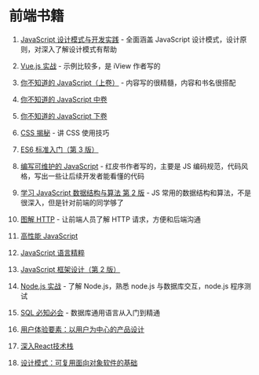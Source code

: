 # 前端书籍



1. [JavaScript 设计模式与开发实践](https://item.jd.com/11686375.html) - 全面涵盖 JavaScript 设计模式，设计原则，对深入了解设计模式有帮助

2. [Vue.js 实战](https://item.jd.com/12215519.html) - 示例比较多，是 iView 作者写的

3. [你不知道的 JavaScript（上卷）](https://item.jd.com/11676671.html) - 内容写的很精髓，内容和书名很搭配

4. [你不知道的 JavaScript 中卷](https://item.jd.com/12030814.html#crumb-wrap)

5. [你不知道的 JavaScript 下卷](https://item.jd.com/12291874.html)

6. [CSS 揭秘](https://item.jd.com/11911279.html) - 讲 CSS 使用技巧

7. [ES6 标准入门（第 3 版）](https://item.jd.com/15895714026.html)

8. [编写可维护的 JavaScript](https://item.jd.com/11193885.html) - 红皮书作者写的，主要是 JS 编码规范，代码风格，写出一些让后续开发者能看懂的代码

9. [学习 JavaScript 数据结构与算法 第 2 版](https://item.jd.com/12188005.html) - JS 常用的数据结构和算法，不是很深入，但是针对前端的同学够了

10. [图解 HTTP](https://item.jd.com/11449491.html) - 让前端人员了解 HTTP 请求，方便和后端沟通

11. [高性能 JavaScript](https://item.jd.com/11755693.html)

12. [JavaScript 语言精粹](https://item.jd.com/11090963.html)

13. [JavaScript 框架设计（第 2 版）](https://item.jd.com/12239072.html)

14. [Node.js 实战](https://item.jd.com/12425592.html) - 了解 Node.js，熟悉 node.js 与数据库交互，node.js 程序测试

15. [SQL 必知必会](https://item.jd.com/11232698.html) - 数据库通用语言从入门到精通

16. [用户体验要素：以用户为中心的产品设计](https://item.jd.com/10690653.html)

17. [深入React技术栈](https://item.jd.com/12068636.html)

18. [设计模式：可复用面向对象软件的基础](https://item.jd.com/10057319.html)

